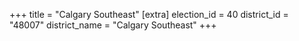 +++
title = "Calgary Southeast"
[extra]
election_id = 40
district_id = "48007"
district_name = "Calgary Southeast"
+++
